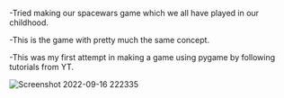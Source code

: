 -Tried making our spacewars game which we all have played in our childhood.




-This is the game with pretty much the same concept.



-This was my first attempt in making a game using pygame by following tutorials from YT. 

![Screenshot 2022-09-16 222335](https://user-images.githubusercontent.com/107745719/190690684-328e1e01-5291-4a39-a9eb-e00e5c5f7645.png)
